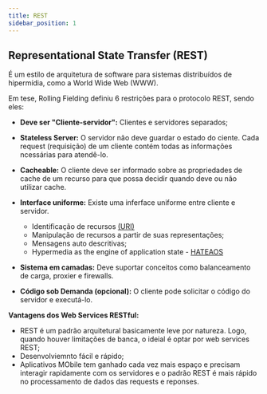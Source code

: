 ```yaml
---
title: REST
sidebar_position: 1
---
```



## Representational State Transfer (REST)

É um estilo de arquitetura de software para sistemas distribuídos de hipermídia, como a World Wide Web (WWW).

Em tese, Rolling Fielding definiu 6 restrições para o protocolo REST, sendo eles:

- **Deve ser "Cliente-servidor":** Clientes e servidores separados;

- **Stateless Server:** O servidor não deve guardar o estado do ciente. Cada request (requisição) de um cliente contém todas as informações ncessárias para atendê-lo.

- **Cacheable:** O cliente deve ser informado sobre as propriedades de cache de um recurso para que possa decidir quando deve ou não utilizar cache.

- **Interface uniforme:** Existe uma inferface uniforme entre cliente e servidor.
    * Identificação de recursos [(URI)](https://geniodowifi.com/glossario/o-que-e-uri-uniform-resource-identifier/)
    * Manipulação de recursos a partir de suas representações;
    * Mensagens auto descritivas;
    * Hypermedia as the engine of application state - [HATEAOS](https://www.treinaweb.com.br/blog/o-que-e-hateoas#:~:text=HATEOAS%20é%20uma%20restrição%20que,conhecimento%20prévio%20profundo%20da%20API.)  


- **Sistema em camadas:** Deve suportar conceitos como balanceamento de carga, proxier e firewalls.

- **Código sob Demanda (opcional):** O cliente pode solicitar o código do servidor e executá-lo.

**Vantagens dos Web Services RESTful:**

- REST é um padrão arquitetural basicamente leve por natureza. Logo, quando houver limitações de banca, o ideial é optar por web services REST;
- Desenvolviemnto fácil e rápido;
- Aplicativos MObile tem ganhado cada vez mais espaço e precisam interagir rapidamente com os servidores e o padrão REST é mais rápido no processamento de dados das requests e reponses.